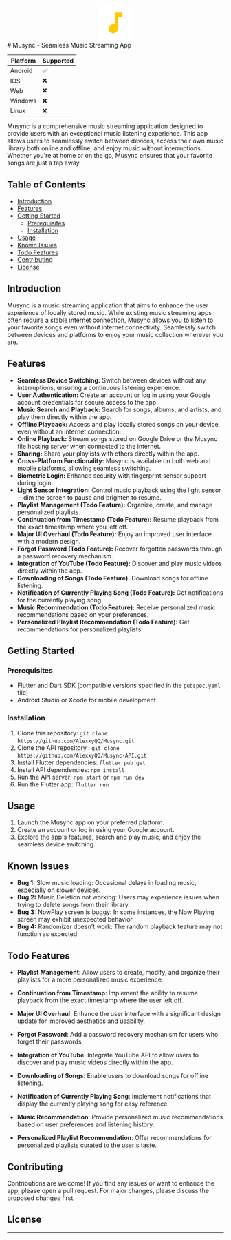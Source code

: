 <div align="center">
  <img src="assets/splash_screen/icon.png" alt="Musync Icon" height="80px">
</div>
# Musync - Seamless Music Streaming App

| Platform | Supported          |
| -------- | ------------------ |
| Android  | :white_check_mark: |
| IOS      | :x:                |
| Web      | :x:                |
| Windows  | :x:                |
| Linux    | :x:                |

Musync is a comprehensive music streaming application designed to provide users with an exceptional music listening experience. This app allows users to seamlessly switch between devices, access their own music library both online and offline, and enjoy music without interruptions. Whether you're at home or on the go, Musync ensures that your favorite songs are just a tap away.

## Table of Contents

- [Introduction](#introduction)
- [Features](#features)
- [Getting Started](#getting-started)
  - [Prerequisites](#prerequisites)
  - [Installation](#installation)
- [Usage](#usage)
- [Known Issues](#known-issues)
- [Todo Features](#todo-features)
- [Contributing](#contributing)
- [License](#license)

## Introduction

Musync is a music streaming application that aims to enhance the user experience of locally stored music. While existing music streaming apps often require a stable internet connection, Musync allows you to listen to your favorite songs even without internet connectivity. Seamlessly switch between devices and platforms to enjoy your music collection wherever you are.

## Features

- **Seamless Device Switching:** Switch between devices without any interruptions, ensuring a continuous listening experience.
- **User Authentication:** Create an account or log in using your Google account credentials for secure access to the app.
- **Music Search and Playback:** Search for songs, albums, and artists, and play them directly within the app.
- **Offline Playback:** Access and play locally stored songs on your device, even without an internet connection.
- **Online Playback:** Stream songs stored on Google Drive or the Musync file hosting server when connected to the internet.
- **Sharing:** Share your playlists with others directly within the app.
- **Cross-Platform Functionality:** Musync is available on both web and mobile platforms, allowing seamless switching.
- **Biometric Login:** Enhance security with fingerprint sensor support during login.
- **Light Sensor Integration:** Control music playback using the light sensor—dim the screen to pause and brighten to resume.
- **Playlist Management (Todo Feature):** Organize, create, and manage personalized playlists.
- **Continuation from Timestamp (Todo Feature):** Resume playback from the exact timestamp where you left off.
- **Major UI Overhaul (Todo Feature):** Enjoy an improved user interface with a modern design.
- **Forgot Password (Todo Feature):** Recover forgotten passwords through a password recovery mechanism.
- **Integration of YouTube (Todo Feature):** Discover and play music videos directly within the app.
- **Downloading of Songs (Todo Feature):** Download songs for offline listening.
- **Notification of Currently Playing Song (Todo Feature):** Get notifications for the currently playing song.
- **Music Recommendation (Todo Feature):** Receive personalized music recommendations based on your preferences.
- **Personalized Playlist Recommendation (Todo Feature):** Get recommendations for personalized playlists.

## Getting Started

### Prerequisites

- Flutter and Dart SDK (compatible versions specified in the `pubspec.yaml` file)
- Android Studio or Xcode for mobile development

### Installation

1. Clone this repository: `git clone https://github.com/AlexxyQQ/Musync.git`
2. Clone the API repository : `git clone https://github.com/AlexxyQQ/Musync-API.git`
3. Install Flutter dependencies: `flutter pub get`
4. Install API dependencies: `npm install`
5. Run the API server: `npm start` or `npm run dev`
6. Run the Flutter app: `flutter run`

## Usage

1. Launch the Musync app on your preferred platform.
2. Create an account or log in using your Google account.
3. Explore the app's features, search and play music, and enjoy the seamless device switching.

## Known Issues

- **Bug 1:** Slow music loading: Occasional delays in loading music, especially on slower devices.
- **Bug 2:** Music Deletion not working: Users may experience issues when trying to delete songs from their library.
- **Bug 3:** NowPlay screen is buggy: In some instances, the Now Playing screen may exhibit unexpected behavior.
- **Bug 4:** Randomizer doesn't work: The random playback feature may not function as expected.

## Todo Features

- **Playlist Management**: Allow users to create, modify, and organize their playlists for a more personalized music experience.

- **Continuation from Timestamp**: Implement the ability to resume playback from the exact timestamp where the user left off.

- **Major UI Overhaul**: Enhance the user interface with a significant design update for improved aesthetics and usability.

- **Forgot Password**: Add a password recovery mechanism for users who forget their passwords.

- **Integration of YouTube**: Integrate YouTube API to allow users to discover and play music videos directly within the app.

- **Downloading of Songs**: Enable users to download songs for offline listening.

- **Notification of Currently Playing Song**: Implement notifications that display the currently playing song for easy reference.

- **Music Recommendation**: Provide personalized music recommendations based on user preferences and listening history.

- **Personalized Playlist Recommendation**: Offer recommendations for personalized playlists curated to the user's taste.

## Contributing

Contributions are welcome! If you find any issues or want to enhance the app, please open a pull request. For major changes, please discuss the proposed changes first.

## License

---
